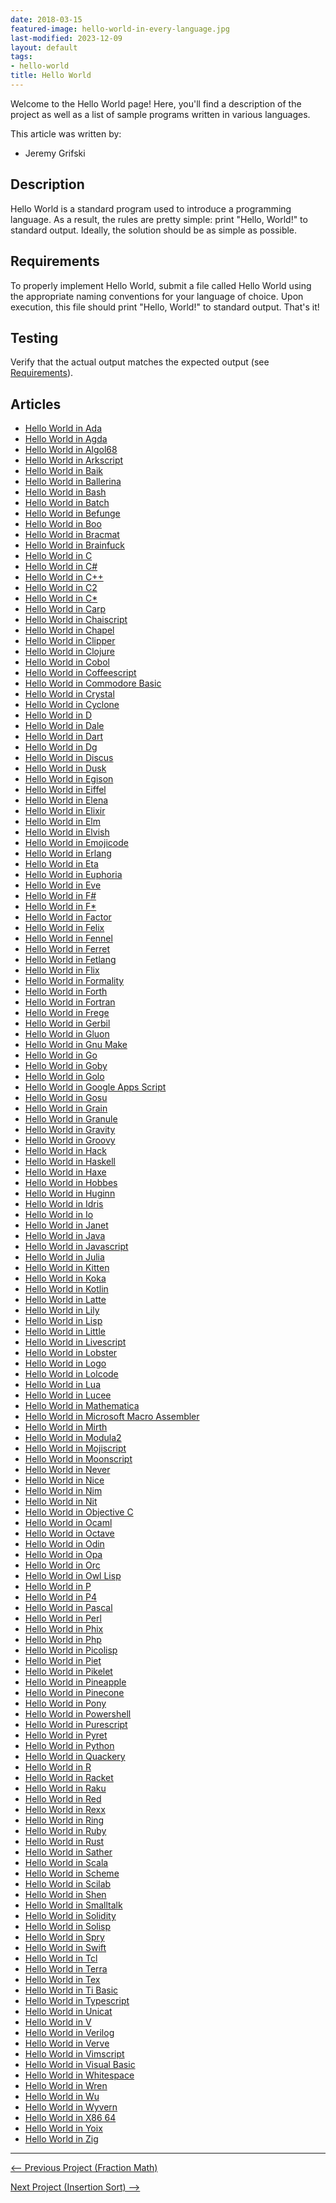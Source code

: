 ```yaml
---
date: 2018-03-15
featured-image: hello-world-in-every-language.jpg
last-modified: 2023-12-09
layout: default
tags:
- hello-world
title: Hello World
---
```


Welcome to the Hello World page! Here, you'll find a description of the project as well as a list of sample programs written in various languages.

This article was written by:

- Jeremy Grifski

## Description

Hello World is a standard program used to introduce a programming language.
As a result, the rules are pretty simple: print "Hello, World!" to standard
output. Ideally, the solution should be as simple as possible.


## Requirements

To properly implement Hello World, submit a file called Hello World using the
appropriate naming conventions for your language of choice. Upon execution, this
file should print "Hello, World!" to standard output. That's it!


## Testing

Verify that the actual output matches the expected output
(see [Requirements](#requirements)).


## Articles

- [Hello World in Ada](https://sampleprograms.io/projects/hello-world/ada)
- [Hello World in Agda](https://sampleprograms.io/projects/hello-world/agda)
- [Hello World in Algol68](https://sampleprograms.io/projects/hello-world/algol68)
- [Hello World in Arkscript](https://sampleprograms.io/projects/hello-world/arkscript)
- [Hello World in Baik](https://sampleprograms.io/projects/hello-world/baik)
- [Hello World in Ballerina](https://sampleprograms.io/projects/hello-world/ballerina)
- [Hello World in Bash](https://sampleprograms.io/projects/hello-world/bash)
- [Hello World in Batch](https://sampleprograms.io/projects/hello-world/batch)
- [Hello World in Befunge](https://sampleprograms.io/projects/hello-world/befunge)
- [Hello World in Boo](https://sampleprograms.io/projects/hello-world/boo)
- [Hello World in Bracmat](https://sampleprograms.io/projects/hello-world/bracmat)
- [Hello World in Brainfuck](https://sampleprograms.io/projects/hello-world/brainfuck)
- [Hello World in C](https://sampleprograms.io/projects/hello-world/c)
- [Hello World in C#](https://sampleprograms.io/projects/hello-world/c-sharp)
- [Hello World in C++](https://sampleprograms.io/projects/hello-world/c-plus-plus)
- [Hello World in C2](https://sampleprograms.io/projects/hello-world/c2)
- [Hello World in C\*](https://sampleprograms.io/projects/hello-world/c-star)
- [Hello World in Carp](https://sampleprograms.io/projects/hello-world/carp)
- [Hello World in Chaiscript](https://sampleprograms.io/projects/hello-world/chaiscript)
- [Hello World in Chapel](https://sampleprograms.io/projects/hello-world/chapel)
- [Hello World in Clipper](https://sampleprograms.io/projects/hello-world/clipper)
- [Hello World in Clojure](https://sampleprograms.io/projects/hello-world/clojure)
- [Hello World in Cobol](https://sampleprograms.io/projects/hello-world/cobol)
- [Hello World in Coffeescript](https://sampleprograms.io/projects/hello-world/coffeescript)
- [Hello World in Commodore Basic](https://sampleprograms.io/projects/hello-world/commodore-basic)
- [Hello World in Crystal](https://sampleprograms.io/projects/hello-world/crystal)
- [Hello World in Cyclone](https://sampleprograms.io/projects/hello-world/cyclone)
- [Hello World in D](https://sampleprograms.io/projects/hello-world/d)
- [Hello World in Dale](https://sampleprograms.io/projects/hello-world/dale)
- [Hello World in Dart](https://sampleprograms.io/projects/hello-world/dart)
- [Hello World in Dg](https://sampleprograms.io/projects/hello-world/dg)
- [Hello World in Discus](https://sampleprograms.io/projects/hello-world/discus)
- [Hello World in Dusk](https://sampleprograms.io/projects/hello-world/dusk)
- [Hello World in Egison](https://sampleprograms.io/projects/hello-world/egison)
- [Hello World in Eiffel](https://sampleprograms.io/projects/hello-world/eiffel)
- [Hello World in Elena](https://sampleprograms.io/projects/hello-world/elena)
- [Hello World in Elixir](https://sampleprograms.io/projects/hello-world/elixir)
- [Hello World in Elm](https://sampleprograms.io/projects/hello-world/elm)
- [Hello World in Elvish](https://sampleprograms.io/projects/hello-world/elvish)
- [Hello World in Emojicode](https://sampleprograms.io/projects/hello-world/emojicode)
- [Hello World in Erlang](https://sampleprograms.io/projects/hello-world/erlang)
- [Hello World in Eta](https://sampleprograms.io/projects/hello-world/eta)
- [Hello World in Euphoria](https://sampleprograms.io/projects/hello-world/euphoria)
- [Hello World in Eve](https://sampleprograms.io/projects/hello-world/eve)
- [Hello World in F#](https://sampleprograms.io/projects/hello-world/f-sharp)
- [Hello World in F\*](https://sampleprograms.io/projects/hello-world/f-star)
- [Hello World in Factor](https://sampleprograms.io/projects/hello-world/factor)
- [Hello World in Felix](https://sampleprograms.io/projects/hello-world/felix)
- [Hello World in Fennel](https://sampleprograms.io/projects/hello-world/fennel)
- [Hello World in Ferret](https://sampleprograms.io/projects/hello-world/ferret)
- [Hello World in Fetlang](https://sampleprograms.io/projects/hello-world/fetlang)
- [Hello World in Flix](https://sampleprograms.io/projects/hello-world/flix)
- [Hello World in Formality](https://sampleprograms.io/projects/hello-world/formality)
- [Hello World in Forth](https://sampleprograms.io/projects/hello-world/forth)
- [Hello World in Fortran](https://sampleprograms.io/projects/hello-world/fortran)
- [Hello World in Frege](https://sampleprograms.io/projects/hello-world/frege)
- [Hello World in Gerbil](https://sampleprograms.io/projects/hello-world/gerbil)
- [Hello World in Gluon](https://sampleprograms.io/projects/hello-world/gluon)
- [Hello World in Gnu Make](https://sampleprograms.io/projects/hello-world/gnu-make)
- [Hello World in Go](https://sampleprograms.io/projects/hello-world/go)
- [Hello World in Goby](https://sampleprograms.io/projects/hello-world/goby)
- [Hello World in Golo](https://sampleprograms.io/projects/hello-world/golo)
- [Hello World in Google Apps Script](https://sampleprograms.io/projects/hello-world/google-apps-script)
- [Hello World in Gosu](https://sampleprograms.io/projects/hello-world/gosu)
- [Hello World in Grain](https://sampleprograms.io/projects/hello-world/grain)
- [Hello World in Granule](https://sampleprograms.io/projects/hello-world/granule)
- [Hello World in Gravity](https://sampleprograms.io/projects/hello-world/gravity)
- [Hello World in Groovy](https://sampleprograms.io/projects/hello-world/groovy)
- [Hello World in Hack](https://sampleprograms.io/projects/hello-world/hack)
- [Hello World in Haskell](https://sampleprograms.io/projects/hello-world/haskell)
- [Hello World in Haxe](https://sampleprograms.io/projects/hello-world/haxe)
- [Hello World in Hobbes](https://sampleprograms.io/projects/hello-world/hobbes)
- [Hello World in Huginn](https://sampleprograms.io/projects/hello-world/huginn)
- [Hello World in Idris](https://sampleprograms.io/projects/hello-world/idris)
- [Hello World in Io](https://sampleprograms.io/projects/hello-world/io)
- [Hello World in Janet](https://sampleprograms.io/projects/hello-world/janet)
- [Hello World in Java](https://sampleprograms.io/projects/hello-world/java)
- [Hello World in Javascript](https://sampleprograms.io/projects/hello-world/javascript)
- [Hello World in Julia](https://sampleprograms.io/projects/hello-world/julia)
- [Hello World in Kitten](https://sampleprograms.io/projects/hello-world/kitten)
- [Hello World in Koka](https://sampleprograms.io/projects/hello-world/koka)
- [Hello World in Kotlin](https://sampleprograms.io/projects/hello-world/kotlin)
- [Hello World in Latte](https://sampleprograms.io/projects/hello-world/latte)
- [Hello World in Lily](https://sampleprograms.io/projects/hello-world/lily)
- [Hello World in Lisp](https://sampleprograms.io/projects/hello-world/lisp)
- [Hello World in Little](https://sampleprograms.io/projects/hello-world/little)
- [Hello World in Livescript](https://sampleprograms.io/projects/hello-world/livescript)
- [Hello World in Lobster](https://sampleprograms.io/projects/hello-world/lobster)
- [Hello World in Logo](https://sampleprograms.io/projects/hello-world/logo)
- [Hello World in Lolcode](https://sampleprograms.io/projects/hello-world/lolcode)
- [Hello World in Lua](https://sampleprograms.io/projects/hello-world/lua)
- [Hello World in Lucee](https://sampleprograms.io/projects/hello-world/lucee)
- [Hello World in Mathematica](https://sampleprograms.io/projects/hello-world/mathematica)
- [Hello World in Microsoft Macro Assembler](https://sampleprograms.io/projects/hello-world/microsoft-macro-assembler)
- [Hello World in Mirth](https://sampleprograms.io/projects/hello-world/mirth)
- [Hello World in Modula2](https://sampleprograms.io/projects/hello-world/modula2)
- [Hello World in Mojiscript](https://sampleprograms.io/projects/hello-world/mojiscript)
- [Hello World in Moonscript](https://sampleprograms.io/projects/hello-world/moonscript)
- [Hello World in Never](https://sampleprograms.io/projects/hello-world/never)
- [Hello World in Nice](https://sampleprograms.io/projects/hello-world/nice)
- [Hello World in Nim](https://sampleprograms.io/projects/hello-world/nim)
- [Hello World in Nit](https://sampleprograms.io/projects/hello-world/nit)
- [Hello World in Objective C](https://sampleprograms.io/projects/hello-world/objective-c)
- [Hello World in Ocaml](https://sampleprograms.io/projects/hello-world/ocaml)
- [Hello World in Octave](https://sampleprograms.io/projects/hello-world/octave)
- [Hello World in Odin](https://sampleprograms.io/projects/hello-world/odin)
- [Hello World in Opa](https://sampleprograms.io/projects/hello-world/opa)
- [Hello World in Orc](https://sampleprograms.io/projects/hello-world/orc)
- [Hello World in Owl Lisp](https://sampleprograms.io/projects/hello-world/owl-lisp)
- [Hello World in P](https://sampleprograms.io/projects/hello-world/p)
- [Hello World in P4](https://sampleprograms.io/projects/hello-world/p4)
- [Hello World in Pascal](https://sampleprograms.io/projects/hello-world/pascal)
- [Hello World in Perl](https://sampleprograms.io/projects/hello-world/perl)
- [Hello World in Phix](https://sampleprograms.io/projects/hello-world/phix)
- [Hello World in Php](https://sampleprograms.io/projects/hello-world/php)
- [Hello World in Picolisp](https://sampleprograms.io/projects/hello-world/picolisp)
- [Hello World in Piet](https://sampleprograms.io/projects/hello-world/piet)
- [Hello World in Pikelet](https://sampleprograms.io/projects/hello-world/pikelet)
- [Hello World in Pineapple](https://sampleprograms.io/projects/hello-world/pineapple)
- [Hello World in Pinecone](https://sampleprograms.io/projects/hello-world/pinecone)
- [Hello World in Pony](https://sampleprograms.io/projects/hello-world/pony)
- [Hello World in Powershell](https://sampleprograms.io/projects/hello-world/powershell)
- [Hello World in Purescript](https://sampleprograms.io/projects/hello-world/purescript)
- [Hello World in Pyret](https://sampleprograms.io/projects/hello-world/pyret)
- [Hello World in Python](https://sampleprograms.io/projects/hello-world/python)
- [Hello World in Quackery](https://sampleprograms.io/projects/hello-world/quackery)
- [Hello World in R](https://sampleprograms.io/projects/hello-world/r)
- [Hello World in Racket](https://sampleprograms.io/projects/hello-world/racket)
- [Hello World in Raku](https://sampleprograms.io/projects/hello-world/raku)
- [Hello World in Red](https://sampleprograms.io/projects/hello-world/red)
- [Hello World in Rexx](https://sampleprograms.io/projects/hello-world/rexx)
- [Hello World in Ring](https://sampleprograms.io/projects/hello-world/ring)
- [Hello World in Ruby](https://sampleprograms.io/projects/hello-world/ruby)
- [Hello World in Rust](https://sampleprograms.io/projects/hello-world/rust)
- [Hello World in Sather](https://sampleprograms.io/projects/hello-world/sather)
- [Hello World in Scala](https://sampleprograms.io/projects/hello-world/scala)
- [Hello World in Scheme](https://sampleprograms.io/projects/hello-world/scheme)
- [Hello World in Scilab](https://sampleprograms.io/projects/hello-world/scilab)
- [Hello World in Shen](https://sampleprograms.io/projects/hello-world/shen)
- [Hello World in Smalltalk](https://sampleprograms.io/projects/hello-world/smalltalk)
- [Hello World in Solidity](https://sampleprograms.io/projects/hello-world/solidity)
- [Hello World in Solisp](https://sampleprograms.io/projects/hello-world/solisp)
- [Hello World in Spry](https://sampleprograms.io/projects/hello-world/spry)
- [Hello World in Swift](https://sampleprograms.io/projects/hello-world/swift)
- [Hello World in Tcl](https://sampleprograms.io/projects/hello-world/tcl)
- [Hello World in Terra](https://sampleprograms.io/projects/hello-world/terra)
- [Hello World in Tex](https://sampleprograms.io/projects/hello-world/tex)
- [Hello World in Ti Basic](https://sampleprograms.io/projects/hello-world/ti-basic)
- [Hello World in Typescript](https://sampleprograms.io/projects/hello-world/typescript)
- [Hello World in Unicat](https://sampleprograms.io/projects/hello-world/unicat)
- [Hello World in V](https://sampleprograms.io/projects/hello-world/v)
- [Hello World in Verilog](https://sampleprograms.io/projects/hello-world/verilog)
- [Hello World in Verve](https://sampleprograms.io/projects/hello-world/verve)
- [Hello World in Vimscript](https://sampleprograms.io/projects/hello-world/vimscript)
- [Hello World in Visual Basic](https://sampleprograms.io/projects/hello-world/visual-basic)
- [Hello World in Whitespace](https://sampleprograms.io/projects/hello-world/whitespace)
- [Hello World in Wren](https://sampleprograms.io/projects/hello-world/wren)
- [Hello World in Wu](https://sampleprograms.io/projects/hello-world/wu)
- [Hello World in Wyvern](https://sampleprograms.io/projects/hello-world/wyvern)
- [Hello World in X86 64](https://sampleprograms.io/projects/hello-world/x86-64)
- [Hello World in Yoix](https://sampleprograms.io/projects/hello-world/yoix)
- [Hello World in Zig](https://sampleprograms.io/projects/hello-world/zig)

***

<nav class="project-nav">

<div id="prev" markdown="1">

[<-- Previous Project (Fraction Math)](https://sampleprograms.io/projects/fraction-math)

</div>

<div id="next" markdown="1">

[Next Project (Insertion Sort) -->](https://sampleprograms.io/projects/insertion-sort)

</div>

</nav>